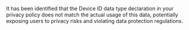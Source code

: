 It has been identified that the Device ID data type declaration in your privacy policy does not match the actual usage of this data, potentially exposing users to privacy risks and violating data protection regulations.